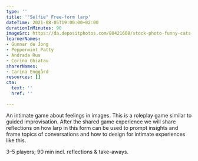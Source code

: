 ```yaml
---
type: ''
title: '"Selfie" Free-form larp'
dateTime: 2021-08-05T19:00:00+02:00
durationInMinutes: 90
imageSrc: https://da.depositphotos.com/80421608/stock-photo-funny-cats-self-picture.html
learnerNames:
- Gunnar de Jong
- Peppermint Patty
- Andrada Rus
- Corina Ghiatau
sharerNames:
- Carina Enggård
resources: []
cta:
  text: ''
  href: ''

---
```

An intimate game about feelings in images. This is a roleplay game similar to guided improvisation. After the shared game experience we will share reflections on how larp in this form can be used to prompt insights and frame topics of conversations and how to design for intimate experiences like this. 

3–5 players; 90 min incl. reflections & take-aways. 